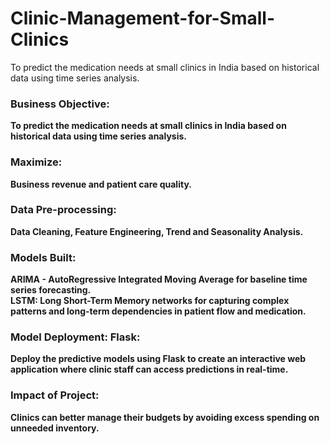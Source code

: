 # Clinic-Management-for-Small-Clinics
To predict the medication needs at small clinics in India based on historical data using time series analysis.

<h3><b>Business Objective:<b></h3>
To predict the medication needs at small clinics in India based on historical data using time series analysis.

<h3><b>Maximize:</b></h3>
Business revenue and  patient care quality.

<h3><b>Data Pre-processing:</b></h3>
Data Cleaning, Feature Engineering, Trend and Seasonality Analysis.

<h3><b>Models Built:</b></h3>
ARIMA - AutoRegressive Integrated Moving Average for baseline time series forecasting.<br>
LSTM: Long Short-Term Memory networks for capturing complex patterns and long-term dependencies in patient flow and medication.<br>

<h3><b>Model Deployment:<b> Flask:</h3> 
Deploy the predictive models using Flask to create an interactive web application where clinic staff can access predictions in real-time.<br>

<h3><b>Impact of Project:</b></h3>
Clinics can better manage their budgets by avoiding excess spending on unneeded inventory.<br>
